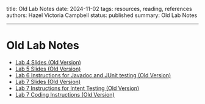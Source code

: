 title: Old Lab Notes
date: 2024-11-02
tags: resources, reading, references
authors: Hazel Victoria Campbell
status: published
summary: Old Lab Notes

----

# Old Lab Notes

* [Lab 4 Slides (Old Version)]({attach}notes/Lab4.pdf)
* [Lab 5 Slides (Old Version)]({attach}notes/Lab5.pdf)
* [Lab 6 Instructions for Javadoc and JUnit testing (Old Version)]({attach}notes/Lab6Instructions.pdf)
* [Lab 7 Slides (Old Version)]({attach}notes/Lab7.pdf)
* [Lab 7 Instructions for Intent Testing (Old Version)]({attach}notes/Lab7Instructions.pdf)
* [Lab 7 Coding Instructions (Old Version)](https://github.com/AbdulAli/CMPUT-301-IntentTesting/blob/main/README.md)
